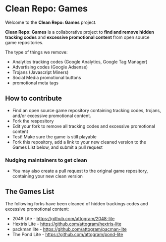 # Clean Repo: Games

Welcome to the **Clean Repo: Games** project.

**Clean Repo: Games** is a collaborative project to **find and remove hidden tracking codes** and **excessive promotional content** from open source game repositories.

The type of things we remove:

* Analytics tracking codes (Google Analytics, Google Tag Manager)
* Advertising codes (Google Adsense)
* Trojans (Javascript Miners)
* Social Media promotional buttons
* promotional meta tags

## How to contribute

* Find an open source game repository containing tracking codes, trojans, and/or excessive promotional content.
* Fork the respository
* Edit your fork to remove all tracking codes and excessive promotional content
* Test! Make sure the game is still playable
* Fork this repository, add a link to your new cleaned version to the Games List below, and submit a pull request

### Nudging maintainers to get clean

* You may also create a pull request to the original game repository, containing your new clean version

## The Games List

The following forks have been cleaned of hidden trackings codes and excessive promotional content:

* 2048 Lite - <https://github.com/attogram/2048-lite>
* Hextris Lite - <https://github.com/attogram/hextris-lite>
* packman lite - <https://github.com/attogram/pacman-lite>
* The Pond Lite - <https://github.com/attogram/pond-lite>

